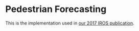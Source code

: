 Pedestrian Forecasting
======================
This is the implementation used in [our 2017 IROS publication](http://google.com). 
